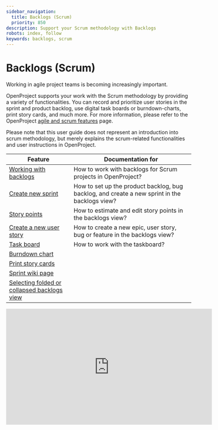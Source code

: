 ```yaml
---
sidebar_navigation:
  title: Backlogs (Scrum)
  priority: 850
description: Support your Scrum methodology with Backlogs
robots: index, follow
keywords: backlogs, scrum
---
```


# Backlogs (Scrum)

Working in agile project teams is becoming increasingly important.

OpenProject supports your work with the Scrum methodology by providing a variety of functionalities. You can record and prioritize user stories in the sprint and product backlog, use digital task boards or burndown-charts, print story cards, and much more. For more information, please refer to the OpenProject [agile and scrum features](https://www.openproject.org/collaboration-software-features/agile-scrum-agile-project-management-openproject/) page.

Please note that this user guide does not represent an introduction into scrum methodology, but merely explains the scrum-related functionalities and user instructions in OpenProject.

| Feature                                                      | Documentation for                                            |
| ------------------------------------------------------------ | ------------------------------------------------------------ |
| [Working with backlogs](work-with-backlogs)                  | How to work with backlogs for Scrum projects in OpenProject? |
| [Create new sprint](manage-sprints)                          | How to set up the product backlog, bug backlog, and create a new sprint in the backlogs view? |
| [Story points](story-points)                                 | How to estimate and edit story points in the backlogs view?  |
| [Create a new user story](create-new-story)                  | How to create a new epic, user story, bug or feature in the backlogs view? |
| [Task board](taskboard)                                      | How to work with the taskboard?                              |
| [Burndown chart](burndown-chart)                             |                                                              |
| [Print story cards](https://www.openproject.org/help/agile-scrum/print-story-cards/) |                                                              |
| [Sprint wiki page](https://www.openproject.org/help/agile-scrum/create-sprint-wiki-page/) |                                                              |
| [Selecting folded or collapsed backlogs view](https://www.openproject.org/help/agile-scrum/selecting-folded-collapsed-backlogs-view/) |                                                              |

<iframe width="560" height="315" src="https://www.youtube.com/embed/wwWtuDcqj18" frameborder="0" allow="accelerometer; autoplay; encrypted-media; gyroscope; picture-in-picture" allowfullscreen></iframe>
